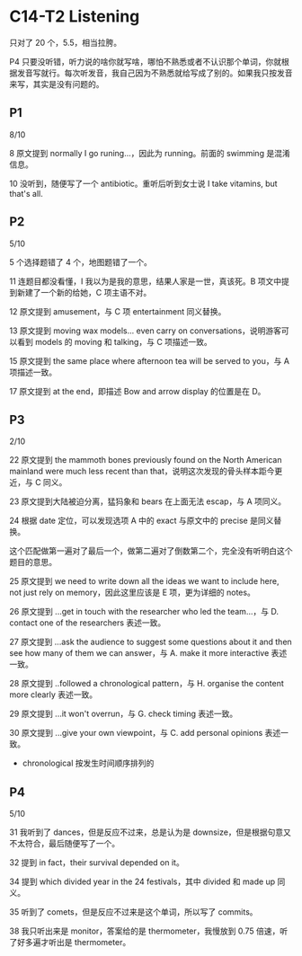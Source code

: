 # C14-T2 Listening

只对了 20 个，5.5，相当拉胯。

P4 只要没听错，听力说的啥你就写啥，哪怕不熟悉或者不认识那个单词，你就根据发音写就行。每次听发音，我自己因为不熟悉就给写成了别的。如果我只按发音来写，其实是没有问题的。

## P1

8/10

8 原文提到 normally I go runing...，因此为 running。前面的 swimming 是混淆信息。

10 没听到，随便写了一个 antibiotic。重听后听到女士说 I take vitamins, but that's all.

## P2

5/10

5 个选择题错了 4 个，地图题错了一个。

11 连题目都没看懂，I 我以为是我的意思，结果人家是一世，真该死。B 项文中提到新建了一个新的给她，C 项主语不对。

12 原文提到 amusement，与 C 项 entertainment 同义替换。

13 原文提到 moving wax models... even carry on conversations，说明游客可以看到 models 的 moving 和 talking，与 C 项描述一致。

15 原文提到 the same place where afternoon tea will be served to you，与 A 项描述一致。

17 原文提到 at the end，即描述 Bow and arrow display 的位置是在 D。

## P3

2/10

22 原文提到 the mammoth bones previously found on the North American mainland were much less recent than that，说明这次发现的骨头样本距今更近，与 C 同义。

23 原文提到大陆被迫分离，猛犸象和 bears 在上面无法 escap，与 A 项同义。

24 根据 date 定位，可以发现选项 A 中的 exact 与原文中的 precise 是同义替换。

这个匹配做第一遍对了最后一个，做第二遍对了倒数第二个，完全没有听明白这个题目的意思。

25 原文提到 we need to write down all the ideas we want to include here, not just rely on memory，因此这里应该是 E 项，更为详细的 notes。

26 原文提到 ...get in touch with the researcher who led the team...，与 D. contact one of the researchers 表述一致。

27 原文提到 ...ask the audience to suggest some questions about it and then see how many of them we can answer，与 A. make it more interactive 表述一致。

28 原文提到 ..followed a chronological pattern，与 H. organise the content more clearly 表述一致。

29 原文提到 ...it won't overrun，与 G. check timing 表述一致。

30 原文提到 ...give your own viewpoint，与 C. add personal opinions 表述一致。

- chronological 按发生时间顺序排列的

## P4

5/10

31 我听到了 dances，但是反应不过来，总是认为是 downsize，但是根据句意又不太符合，最后随便写了一个。

32 提到 in fact，their survival depended on it。

34 提到 which divided year in the 24 festivals，其中 divided 和 made up 同义。

35 听到了 comets，但是反应不过来是这个单词，所以写了 commits。

38 我只听出来是 monitor，答案给的是 thermometer，我慢放到 0.75 倍速，听了好多遍才听出是 thermometer。
